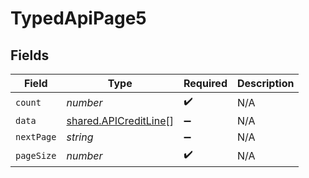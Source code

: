# TypedApiPage5


## Fields

| Field                                                                 | Type                                                                  | Required                                                              | Description                                                           |
| --------------------------------------------------------------------- | --------------------------------------------------------------------- | --------------------------------------------------------------------- | --------------------------------------------------------------------- |
| `count`                                                               | *number*                                                              | :heavy_check_mark:                                                    | N/A                                                                   |
| `data`                                                                | [shared.APICreditLine](../../../sdk/models/shared/apicreditline.md)[] | :heavy_minus_sign:                                                    | N/A                                                                   |
| `nextPage`                                                            | *string*                                                              | :heavy_minus_sign:                                                    | N/A                                                                   |
| `pageSize`                                                            | *number*                                                              | :heavy_check_mark:                                                    | N/A                                                                   |